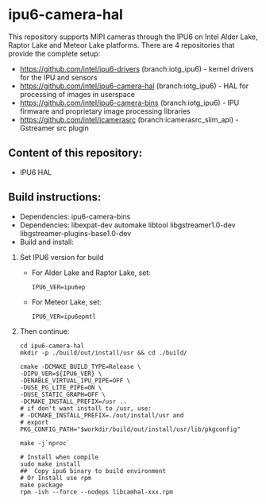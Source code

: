 # ipu6-camera-hal

This repository supports MIPI cameras through the IPU6 on Intel Alder Lake, Raptor Lake and Meteor Lake platforms. There are 4 repositories that provide the complete setup:

- https://github.com/intel/ipu6-drivers (branch:iotg_ipu6) - kernel drivers for the IPU and sensors
- https://github.com/intel/ipu6-camera-hal (branch:iotg_ipu6) - HAL for processing of images in userspace
- https://github.com/intel/ipu6-camera-bins (branch:iotg_ipu6) - IPU firmware and proprietary image processing libraries
- https://github.com/intel/icamerasrc (branch:icamerasrc_slim_api) - Gstreamer src plugin


## Content of this repository:
- IPU6 HAL

## Build instructions:
- Dependencies: ipu6-camera-bins
- Dependencies: libexpat-dev automake libtool libgstreamer1.0-dev libgstreamer-plugins-base1.0-dev
- Build and install:

1. Set IPU6 version for build

    - For Alder Lake and Raptor Lake, set:
        ```shell
        IPU6_VER=ipu6ep
        ```

    - For Meteor Lake, set:
        ```shell
        IPU6_VER=ipu6epmtl
        ```

2. Then continue:
    ```shell
    cd ipu6-camera-hal
    mkdir -p ./build/out/install/usr && cd ./build/

    cmake -DCMAKE_BUILD_TYPE=Release \
    -DIPU_VER=${IPU6_VER} \
    -DENABLE_VIRTUAL_IPU_PIPE=OFF \
    -DUSE_PG_LITE_PIPE=ON \
    -DUSE_STATIC_GRAPH=OFF \
    -DCMAKE_INSTALL_PREFIX=/usr ..
    # if don't want install to /usr, use:
    # -DCMAKE_INSTALL_PREFIX=./out/install/usr and
    # export PKG_CONFIG_PATH="$workdir/build/out/install/usr/lib/pkgconfig"

    make -j`nproc`
    
    # Install when compile
    sudo make install
    ##  Copy ipu6 binary to build environment
    # Or Install use rpm
    make package
    rpm -ivh --force --nodeps libcamhal-xxx.rpm
